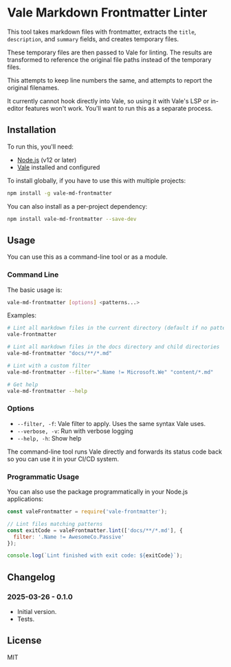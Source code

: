 # Vale Markdown Frontmatter Linter

This tool takes markdown files with frontmatter, extracts the `title`, `description`, and `summary` fields, and creates temporary files.

These temporary files are then passed to Vale for linting. The results are transformed to reference the original file paths instead of the temporary files.

This attempts to keep line numbers the same, and attempts to report the original filenames.

It currently cannot hook directly into Vale, so using it with Vale's LSP or in-editor features won't work. You'll want to run this as a separate process.

## Installation

To run this, you'll need:

- [Node.js](https://nodejs.org/) (v12 or later)
- [Vale](https://vale.sh/) installed and configured

To install globally, if you have to use this with multiple projects:

```bash
npm install -g vale-md-frontmatter
```

You can also install as a per-project dependency:

```bash
npm install vale-md-frontmatter --save-dev
```


## Usage

You can use this as a command-line tool or as a module.

### Command Line

The basic usage is:

```bash
vale-md-frontmatter [options] <patterns...>
```

Examples:

```bash
# Lint all markdown files in the current directory (default if no pattern provided)
vale-frontmatter

# Lint all markdown files in the docs directory and child directories
vale-md-frontmatter "docs/**/*.md"

# Lint with a custom filter
vale-md-frontmatter --filter=".Name != Microsoft.We" "content/*.md"

# Get help
vale-md-frontmatter --help
```

### Options

- `--filter, -f`: Vale filter to apply. Uses the same syntax Vale uses.
- `--verbose, -v`: Run with verbose logging
- `--help, -h`: Show help


The command-line tool runs Vale directly and forwards its status code back so you can use it in your CI/CD system.

### Programmatic Usage

You can also use the package programmatically in your Node.js applications:

```javascript
const valeFrontmatter = require('vale-frontmatter');

// Lint files matching patterns
const exitCode = valeFrontmatter.lint(['docs/**/*.md'], {
  filter: '.Name != AwesomeCo.Passive'
});

console.log(`Lint finished with exit code: ${exitCode}`);
```

## Changelog

### 2025-03-26 - 0.1.0

- Initial version.
- Tests.

## License

MIT
